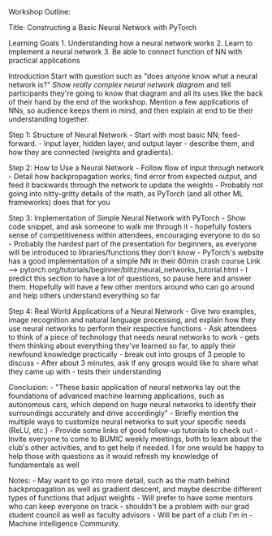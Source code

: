 Workshop Outline:

Title: Constructing a Basic Neural Network with PyTorch

  Learning Goals
    1. Understanding how a neural network works
    2. Learn to implement a neural network
    3. Be able to connect function of NN with practical applications
  
  Introduction
    Start with question such as "does anyone know what a neural network is?"
    *Show really complex neural network diagram* and tell participants they're going to know that diagram and all its uses like the back
    of their hand by the end of the workshop. Mention a few applications of NNs, so audience keeps them in mind, and then explain at end
    to tie their understanding together.
    
  Step 1: Structure of Neural Network
    - Start with most basic NN; feed-forward.
    - Input layer, hidden layer, and output layer - describe them, and how they are connected (weights and gradients).
  
  Step 2: How to Use a Neural Network
    - Follow flow of input through network
    - Detail how backpropagation works; find error from expected output, and feed it backwards through the network to update the weights
    - Probably not going into nitty-gritty details of the math, as PyTorch (and all other ML frameworks) does that for you
    
  Step 3: Implementation of Simple Neural Network with PyTorch
    - Show code snippet, and ask someone to walk me through it - hopefully fosters sense of competitiveness within attendees, encouraging
      everyone to do so
    - Probably the hardest part of the presentation for beginners, as everyone will be introduced to libraries/functions they don't know
    - PyTorch's website has a good implementation of a simple NN in their 60min crash course
      Link --> pytorch.org/tutorials/beginner/blitz/neural_networks_tutorial.html
    - I predict this section to have a lot of questions, so pause here and answer them. Hopefully will have a few other mentors around who
      can go around and help others understand everything so far
      
  Step 4: Real World Applications of a Neural Network
    - Give two examples, image recognition and natural language processing, and explain how they use neural networks to perform their
      respective functions
    - Ask attendees to think of a piece of technology that needs neural networks to work - gets them thinking about everything they've
      learned so far, to apply their newfound knowledge practically - break out into groups of 3 people to discuss
    - After about 3 minutes, ask if any groups would like to share what they came up with - tests their understanding
    
  Conclusion:
    - "These basic application of neural networks lay out the foundations of advanced machine learning applications, such as autonomous
      cars, which depend on huge neural networks to identify their surroundings accurately and drive accordingly"
    - Briefly mention the multiple ways to customize neural networks to suit your specific needs (ReLU, etc.)
    - Provide some links of good follow-up tutorials to check out
    - Invite everyone to come to BUMIC weekly meetings, both to learn about the club's other activities, and to get help if needed. I
      for one would be happy to help those with questions as it would refresh my knowledge of fundamentals as well
  
  Notes:
    - May want to go into more detail, such as the math behind backpropagation as well as gradient descent, and maybe describe different
      types of functions that adjust weights
    - Will prefer to have some mentors who can keep everyone on track - shouldn't be a problem with our grad student council as well as
      faculty advisors
    - Will be part of a club I'm in - Machine Intelligence Community.
    

